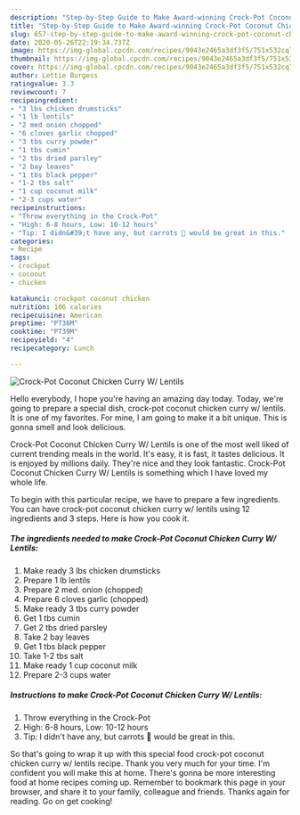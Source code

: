 ```yaml
---
description: "Step-by-Step Guide to Make Award-winning Crock-Pot Coconut Chicken Curry W/ Lentils"
title: "Step-by-Step Guide to Make Award-winning Crock-Pot Coconut Chicken Curry W/ Lentils"
slug: 657-step-by-step-guide-to-make-award-winning-crock-pot-coconut-chicken-curry-w-lentils
date: 2020-05-26T22:19:34.737Z
image: https://img-global.cpcdn.com/recipes/9043e2465a3df3f5/751x532cq70/crock-pot-coconut-chicken-curry-w-lentils-recipe-main-photo.jpg
thumbnail: https://img-global.cpcdn.com/recipes/9043e2465a3df3f5/751x532cq70/crock-pot-coconut-chicken-curry-w-lentils-recipe-main-photo.jpg
cover: https://img-global.cpcdn.com/recipes/9043e2465a3df3f5/751x532cq70/crock-pot-coconut-chicken-curry-w-lentils-recipe-main-photo.jpg
author: Lettie Burgess
ratingvalue: 3.3
reviewcount: 7
recipeingredient:
- "3 lbs chicken drumsticks"
- "1 lb lentils"
- "2 med onion chopped"
- "6 cloves garlic chopped"
- "3 tbs curry powder"
- "1 tbs cumin"
- "2 tbs dried parsley"
- "2 bay leaves"
- "1 tbs black pepper"
- "1-2 tbs salt"
- "1 cup coconut milk"
- "2-3 cups water"
recipeinstructions:
- "Throw everything in the Crock-Pot"
- "High: 6-8 hours, Low: 10-12 hours"
- "Tip: I didn&#39;t have any, but carrots 🥕 would be great in this."
categories:
- Recipe
tags:
- crockpot
- coconut
- chicken

katakunci: crockpot coconut chicken 
nutrition: 106 calories
recipecuisine: American
preptime: "PT36M"
cooktime: "PT39M"
recipeyield: "4"
recipecategory: Lunch

---
```



![Crock-Pot Coconut Chicken Curry W/ Lentils](https://img-global.cpcdn.com/recipes/9043e2465a3df3f5/751x532cq70/crock-pot-coconut-chicken-curry-w-lentils-recipe-main-photo.jpg)

Hello everybody, I hope you're having an amazing day today. Today, we're going to prepare a special dish, crock-pot coconut chicken curry w/ lentils. It is one of my favorites. For mine, I am going to make it a bit unique. This is gonna smell and look delicious.



Crock-Pot Coconut Chicken Curry W/ Lentils is one of the most well liked of current trending meals in the world. It's easy, it is fast, it tastes delicious. It is enjoyed by millions daily. They're nice and they look fantastic. Crock-Pot Coconut Chicken Curry W/ Lentils is something which I have loved my whole life.


To begin with this particular recipe, we have to prepare a few ingredients. You can have crock-pot coconut chicken curry w/ lentils using 12 ingredients and 3 steps. Here is how you cook it.

<!--inarticleads1-->

##### The ingredients needed to make Crock-Pot Coconut Chicken Curry W/ Lentils:

1. Make ready 3 lbs chicken drumsticks
1. Prepare 1 lb lentils
1. Prepare 2 med. onion (chopped)
1. Prepare 6 cloves garlic (chopped)
1. Make ready 3 tbs curry powder
1. Get 1 tbs cumin
1. Get 2 tbs dried parsley
1. Take 2 bay leaves
1. Get 1 tbs black pepper
1. Take 1-2 tbs salt
1. Make ready 1 cup coconut milk
1. Prepare 2-3 cups water




<!--inarticleads2-->

##### Instructions to make Crock-Pot Coconut Chicken Curry W/ Lentils:

1. Throw everything in the Crock-Pot
1. High: 6-8 hours, Low: 10-12 hours
1. Tip: I didn&#39;t have any, but carrots 🥕 would be great in this.




So that's going to wrap it up with this special food crock-pot coconut chicken curry w/ lentils recipe. Thank you very much for your time. I'm confident you will make this at home. There's gonna be more interesting food at home recipes coming up. Remember to bookmark this page in your browser, and share it to your family, colleague and friends. Thanks again for reading. Go on get cooking!
